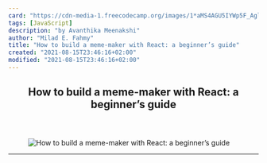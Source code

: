 ```yaml
---
card: "https://cdn-media-1.freecodecamp.org/images/1*aMS4AGU5IYWp5F_AglY1Mw.gif"
tags: [JavaScript]
description: "by Avanthika Meenakshi"
author: "Milad E. Fahmy"
title: "How to build a meme-maker with React: a beginner’s guide"
created: "2021-08-15T23:46:16+02:00"
modified: "2021-08-15T23:46:16+02:00"
---
```

<div class="site-wrapper">
<main id="site-main" class="site-main outer">
<div class="inner">
<article class="post-full post tag-javascript tag-react tag-coding tag-programming tag-tech ">
<header class="post-full-header">
<h1 class="post-full-title">How to build a meme-maker with React: a beginner’s guide</h1>
</header>
<figure class="post-full-image">
<picture>
<source media="(max-width: 700px)" sizes="1px" srcset="data:image/gif;base64,R0lGODlhAQABAIAAAAAAAP///yH5BAEAAAAALAAAAAABAAEAAAIBRAA7 1w">
<source media="(min-width: 701px)" sizes="(max-width: 800px) 400px,
(max-width: 1170px) 700px,
1400px" srcset="https://cdn-media-1.freecodecamp.org/images/1*aMS4AGU5IYWp5F_AglY1Mw.gif 300w,
https://cdn-media-1.freecodecamp.org/images/1*aMS4AGU5IYWp5F_AglY1Mw.gif 600w,
https://cdn-media-1.freecodecamp.org/images/1*aMS4AGU5IYWp5F_AglY1Mw.gif 1000w,
https://cdn-media-1.freecodecamp.org/images/1*aMS4AGU5IYWp5F_AglY1Mw.gif 2000w">
<img onerror="this.style.display='none'" src="https://cdn-media-1.freecodecamp.org/images/1*aMS4AGU5IYWp5F_AglY1Mw.gif" alt="How to build a meme-maker with React: a beginner’s guide">
</picture>
</figure>
<section class="post-full-content">
<div class="post-content medium-migrated-article">
</div>
<hr>
</section>
</article>
</div>
</main>
</div>
<!-- Google Tag Manager (noscript) -->
<!-- End Google Tag Manager (noscript) -->
